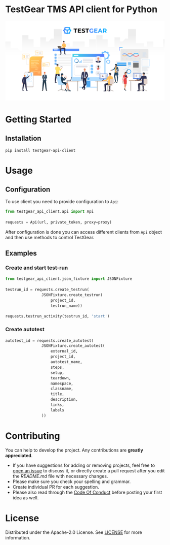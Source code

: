 # TestGear TMS API client for Python
![TestGear](https://raw.githubusercontent.com/testgear-tms/api-client-python/main/images/banner.png)

# Getting Started

## Installation
```
pip install testgear-api-client
```

# Usage

## Configuration

To use client you need to provide configuration to `Api`:
```py
from testgear_api_client.api import Api

requests = Api(url, private_token, proxy=proxy)
```

After configuration is done you can access different clients from `Api` object and then use methods to control TestGear.

## Examples

### Create and start test-run
```py
from testgear_api_client.json_fixture import JSONFixture

testrun_id = requests.create_testrun(
                JSONFixture.create_testrun(
                    project_id,
                    testrun_name))
					
requests.testrun_activity(testrun_id, 'start')
```

### Create autotest
```py
autotest_id = requests.create_autotest(
				JSONFixture.create_autotest(
					external_id,
					project_id,
					autotest_name,
					steps,
					setup,
					teardown,
					namespace,
					classname,
					title,
					description,
					links,
					labels
				))		
```

# Contributing

You can help to develop the project. Any contributions are **greatly appreciated**.

* If you have suggestions for adding or removing projects, feel free to [open an issue](https://github.com/testgear-tms/api-client-python/issues/new) to discuss it, or directly create a pull request after you edit the *README.md* file with necessary changes.
* Please make sure you check your spelling and grammar.
* Create individual PR for each suggestion.
* Please also read through the [Code Of Conduct](https://github.com/testgear-tms/api-client-python/blob/master/CODE_OF_CONDUCT.md) before posting your first idea as well.

# License

Distributed under the Apache-2.0 License. See [LICENSE](https://github.com/testgear-tms/api-client-python/blob/master/LICENSE.md) for more information.

